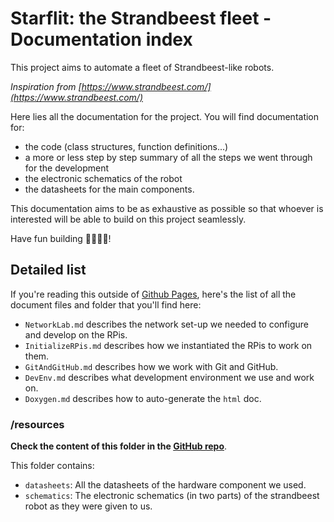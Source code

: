 # Starflit: the Strandbeest fleet - Documentation index

This project aims to automate a fleet of Strandbeest-like robots.

_Inspiration from [https://www.strandbeest.com/](https://www.strandbeest.com/)_

Here lies all the documentation for the project.
You will find documentation for:

- the code (class structures, function definitions...)
- a more or less step by step summary of all the steps we went through for the development
- the electronic schematics of the robot
- the datasheets for the main components.

This documentation aims to be as exhaustive as possible so that whoever is interested will be able to build on this project seamlessly.

Have fun building 👷‍♂️👷‍♀️!

## Detailed list

If you're reading this outside of [Github Pages](https://lbo462.github.io/starflit/), here's the list of all the document files and folder that you'll find here:

- `NetworkLab.md` describes the network set-up we needed to configure and develop on the RPis.
- `InitializeRPis.md` describes how we instantiated the RPis to work on them.
- `GitAndGitHub.md` describes how we work with Git and GitHub.
- `DevEnv.md` describes what development environment we use and work on.
- `Doxygen.md` describes how to auto-generate the `html` doc.

### /resources

__Check the content of this folder in the [GitHub repo](https://github.com/lbo462/starflit/tree/master/docs/resources)__.

This folder contains:

- `datasheets`: All the datasheets of the hardware component we used.
- `schematics`: The electronic schematics (in two parts) of the strandbeest robot
as they were given to us.